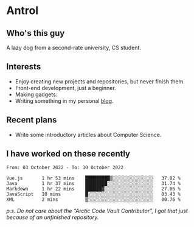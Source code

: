 # Antrol

## Who's this guy

A lazy dog from a second-rate university, CS student.

## Interests

* Enjoy creating new projects and repositories, but never finish them.
* Front-end development, just a beginner.
* Making gadgets.
* Writing something in my personal [blog](https://blog.antrol.xyz/).

## Recent plans

* Write some introductory articles about Computer Science.

<!--
* Try to develop a website for [Anime4KCPP](https://github.com/TianZerL/Anime4KCPP).
* Develop a Markdown renderer which user can customize its css, of course it is GUI-based.~~(If I could finish  it before getting bored)~~
* Work with my [teammates](https://github.com/SWJTU-Lazy-Dogs).
* Find something interests me, as a hobby after finishing my ~~boring~~ homework.
-->

## I have worked on these recently

<!--START_SECTION:waka-->

```text
From: 03 October 2022 - To: 10 October 2022

Vue.js       1 hr 53 mins    █████████▒░░░░░░░░░░░░░░░   37.02 %
Java         1 hr 37 mins    ████████░░░░░░░░░░░░░░░░░   31.74 %
Markdown     1 hr 22 mins    ██████▓░░░░░░░░░░░░░░░░░░   27.06 %
JavaScript   10 mins         █░░░░░░░░░░░░░░░░░░░░░░░░   03.43 %
XML          2 mins          ▒░░░░░░░░░░░░░░░░░░░░░░░░   00.76 %
```

<!--END_SECTION:waka-->

*p.s.  Do not care about the "Arctic Code Vault Contributor", I got that just because of an unfinished repository.*

<!--
**qzmlgfj/qzmlgfj** is a ✨ _special_ ✨ repository because its `README.md` (this file) appears on your GitHub profile.

Here are some ideas to get you started:

- 🔭 I’m currently working on ...
- 🌱 I’m currently learning ...
- 👯 I’m looking to collaborate on ...
- 🤔 I’m looking for help with ...
- 💬 Ask me about ...
- 📫 How to reach me: ...
- 😄 Pronouns: ...
- ⚡ Fun fact: ...
-->

